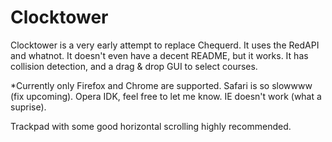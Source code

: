 Clocktower
==========

Clocktower is a very early attempt to replace Chequerd. It uses the RedAPI and whatnot. It doesn't 
even have a decent README, but it works. It has collision detection, and a drag & drop GUI to select
courses.

*Currently only Firefox and Chrome are supported. Safari is so slowwww (fix upcoming). Opera IDK, feel
free to let me know. IE doesn't work (what a suprise).

Trackpad with some good horizontal scrolling highly recommended. 
